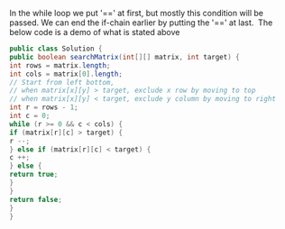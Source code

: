 In the while loop we put '==' at first, but mostly this condition will be passed. We can end the if-chain earlier by putting the '==' at last.
​
The below code is a demo of what is stated above
​
```java
public class Solution {
public boolean searchMatrix(int[][] matrix, int target) {
int rows = matrix.length;
int cols = matrix[0].length;
// Start from left bottom,
// when matrix[x][y] > target, exclude x row by moving to top
// when matrix[x][y] < target, exclude y column by moving to right
int r = rows - 1;
int c = 0;
while (r >= 0 && c < cols) {
if (matrix[r][c] > target) {
r --;
} else if (matrix[r][c] < target) {
c ++;
} else {
return true;
}
}
return false;
}
}
```